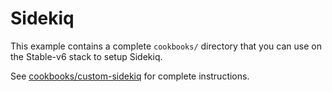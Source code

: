 # Sidekiq

This example contains a complete `cookbooks/` directory that you can use on the
Stable-v6 stack to setup Sidekiq.

See [cookbooks/custom-sidekiq](cookbooks/custom-sidekiq/README.md) for complete
instructions.
